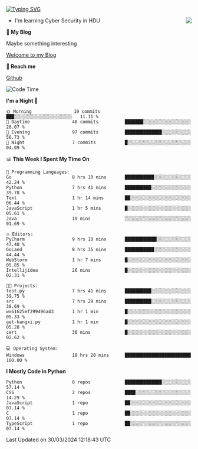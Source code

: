 [![Typing SVG](https://readme-typing-svg.herokuapp.com?font=Fira+Code&pause=1000&random=false&width=450&height=60&lines=Hello+%F0%9F%91%8B%F0%9F%8F%BB;I'm+JBNRZ)](https://git.io/typing-svg)

<a href="#">
  <img align="right" src="https://github-readme-stats.vercel.app/api?username=JBNRZ&show_icons=true&bg_color=15,f2f7fd,E0EAFC" />
</a>

- I'm learning Cyber Security in HDU

 **🌱 My Blog**

Maybe something interesting

[Welcome to my Blog](https://jbnrz.com.cn/)

 **💬 Reach me** 

[Github](https://github.com/JBNRZ)


<!--START_SECTION:waka-->
![Code Time](http://img.shields.io/badge/Code%20Time-407%20hrs%2042%20mins-blue)

**I'm a Night 🦉** 

```text
🌞 Morning                19 commits          ███░░░░░░░░░░░░░░░░░░░░░░   11.11 % 
🌆 Daytime                48 commits          ███████░░░░░░░░░░░░░░░░░░   28.07 % 
🌃 Evening                97 commits          ██████████████░░░░░░░░░░░   56.73 % 
🌙 Night                  7 commits           █░░░░░░░░░░░░░░░░░░░░░░░░   04.09 % 
```


📊 **This Week I Spent My Time On** 

```text
💬 Programming Languages: 
Go                       8 hrs 10 mins       ███████████░░░░░░░░░░░░░░   42.24 % 
Python                   7 hrs 41 mins       ██████████░░░░░░░░░░░░░░░   39.78 % 
Text                     1 hr 14 mins        ██░░░░░░░░░░░░░░░░░░░░░░░   06.44 % 
JavaScript               1 hr 5 mins         █░░░░░░░░░░░░░░░░░░░░░░░░   05.61 % 
Java                     19 mins             ░░░░░░░░░░░░░░░░░░░░░░░░░   01.69 % 

🔥 Editors: 
PyCharm                  9 hrs 10 mins       ████████████░░░░░░░░░░░░░   47.40 % 
GoLand                   8 hrs 35 mins       ███████████░░░░░░░░░░░░░░   44.44 % 
WebStorm                 1 hr 7 mins         █░░░░░░░░░░░░░░░░░░░░░░░░   05.85 % 
Intellijidea             26 mins             █░░░░░░░░░░░░░░░░░░░░░░░░   02.31 % 

🐱‍💻 Projects: 
test.py                  7 hrs 41 mins       ██████████░░░░░░░░░░░░░░░   39.75 % 
src                      7 hrs 29 mins       ██████████░░░░░░░░░░░░░░░   38.69 % 
wx61625ef299496a43       1 hr 1 min          █░░░░░░░░░░░░░░░░░░░░░░░░   05.33 % 
get-kangxi.py            1 hr 1 min          █░░░░░░░░░░░░░░░░░░░░░░░░   05.28 % 
cert                     30 mins             █░░░░░░░░░░░░░░░░░░░░░░░░   02.62 % 

💻 Operating System: 
Windows                  19 hrs 20 mins      █████████████████████████   100.00 % 
```

**I Mostly Code in Python** 

```text
Python                   8 repos             ██████████████░░░░░░░░░░░   57.14 % 
CSS                      2 repos             ████░░░░░░░░░░░░░░░░░░░░░   14.29 % 
JavaScript               1 repo              ██░░░░░░░░░░░░░░░░░░░░░░░   07.14 % 
C                        1 repo              ██░░░░░░░░░░░░░░░░░░░░░░░   07.14 % 
TypeScript               1 repo              ██░░░░░░░░░░░░░░░░░░░░░░░   07.14 % 
```




 Last Updated on 30/03/2024 12:18:43 UTC
<!--END_SECTION:waka-->
